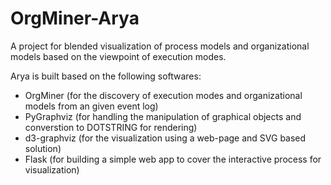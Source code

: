 # OrgMiner-Arya
A project for blended visualization of process models and organizational models based on the viewpoint of execution modes.

Arya is built based on the following softwares:

* OrgMiner (for the discovery of execution modes and organizational models from an given event log)
* PyGraphviz (for handling the manipulation of graphical objects and converstion to DOTSTRING for rendering)
* d3-graphviz (for the visualization using a web-page and SVG based solution)
* Flask (for building a simple web app to cover the interactive process for visualization)

